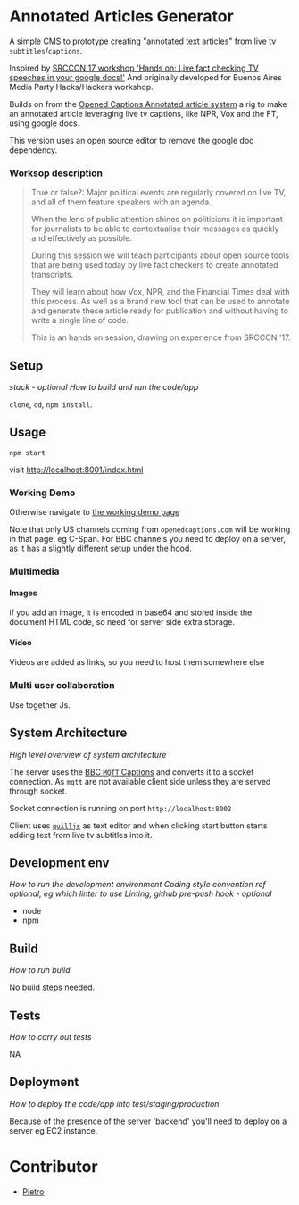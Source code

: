 # Annotated Articles Generator 

A simple CMS to prototype creating "annotated text articles" from live tv `subtitles`/`captions`.

<!-- TODO: Add image previewing article  -->

Inspired by [SRCCON'17 workshop 'Hands on: Live fact checking TV speeches in your google docs!'](https://pietropassarelli.gitbooks.io/opened-captions-for-annotated-articles/)
And originally developed for Buenos Aires Media Party Hacks/Hackers workshop. 

Builds on from the [Opened Captions Annotated article system](http://pietropassarelli.com/opened-captions-annotated-article-rig.html) a rig to make an annotated article leveraging live tv captions, like NPR, Vox and the FT, using google docs. 

This version uses an open source editor to remove the google doc dependency.

<!-- [BBC Annotated article  R&D](
https://docs.google.com/document/d/1gyyxjsDVmL0Pn_0XbiAIgmSMqRERNiU2n2bEf_hkc9g/edit#) -->

<!-- TODO: image of CMS -->

### Worksop description

>True or false?: Major political events are regularly covered on live TV, and all of them feature speakers with an agenda.
>
>When the lens of public attention shines on politicians it is important for journalists to be able to contextualise their messages as quickly and effectively as possible.
>
>During this session we will teach participants about open source tools that are being used today by live fact checkers to create annotated transcripts. 
>
>They will learn about how Vox, NPR, and the Financial Times deal with this process. As well as a brand new tool that can be used to annotate and generate these article ready for publication and without having to write a single line of code.
>
>This is an hands on session, drawing on experience from SRCCON '17.


## Setup
_stack - optional_
_How to build and run the code/app_

`clone`, `cd`, `npm install`.
 

## Usage

```
npm start
```

visit [http://localhost:8001/index.html](http://localhost:8001/index.html)


### Working Demo 

Otherwise navigate to [the working demo page](http://pietropassarelli.com/annotated_article_generator/)

Note that only US channels coming from `openedcaptions.com` will be working in that page, eg C-Span. For BBC channels you need to deploy on a server, as it has a slightly different setup under the hood.

### Multimedia 

#### Images
if you add an image, it is encoded in base64 and stored inside the document HTML code, so need for server side extra storage.

#### Video
Videos are added as links, so you need to host them somewhere else 


### Multi user collaboration 

Use together Js. 

<!-- ## Advanced feature

It is possible to integrate with a live stream of captions from services such as [opened captions](http://www.openedcaptions.com) -->

## System Architecture

_High level overview of system architecture_

The server uses the [BBC `MQTT` Captions](https://docs.google.com/document/d/1Ou-uDr1a3pOGSVEHvXeFb15QzD5--rMiOohT9R38oL4/edit) and converts it to a socket connection. As `mqtt` are not available client side unless they are served through socket. 

Socket connection is running on port `http://localhost:8002`

Client uses [`quilljs`](https://quilljs.com/) as text editor and when clicking start button starts adding text from live tv subtitles into it.

<!-- _Note: might be worth reaching out to the dev behind the BBC MQTT, and see if he can do this, to simply things_ -->


## Development env
_How to run the development environment_
_Coding style convention ref optional, eg which linter to use_
_Linting, github pre-push hook - optional_

- node
- npm 
 

## Build
_How to run build_

No build steps needed.
 

## Tests
_How to carry out tests_

NA
 

## Deployment
_How to deploy the code/app into test/staging/production_

Because of the presence of the server 'backend' you'll need to deploy on a server eg EC2 instance.

<!-- ## TODO

- [ ] Add support for more BBC and US channels  -->

# Contributor 

- [Pietro](http://twitter.com/pietropassarell)
